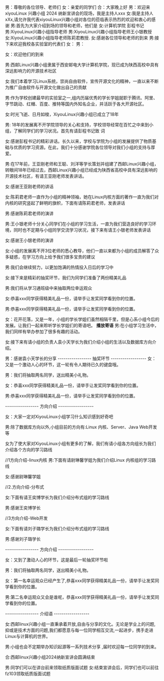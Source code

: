 男：尊敬的各位领导、老师们
女：亲爱的同学们
合：大家晚上好
男：欢迎来xiyouLinux 兴趣小组 2024 纳新宣讲会的现场，我是主持人xxx
女:我是主持人xXx,请允许我代表xiyouLinux兴趣小组对各位的莅临表示热烈的欢迎和衷心的感谢
男:首先为大家介绍到场的领导和老师，他们是
女:计算机学院 彭程书记
男:XiyouLinux兴趣小组指导老师
男:XiyouLinux兴趣小组指导老师王小银教授
女:XiyouLinux兴趣小组指导老师陈莉君教授.
女:感谢各位领导和老师的到来
男:接下来欢迎我校各实验室的代表们
女：
男：

女：欢迎他们的到来


男:西邮Linux兴趣小组隶属于西安邮电大学计算机学院，现已成为陕西高校中具有深远影响力的开源技术社区

女:我们本着学习Linux系统，崇尚自由软件，宣传开源文化的精神，一直以来不断为推广自由软件与开源文化做出自己的贡献

男:作为学校创建最早的实验室之一,组内历届优秀的学长学姐就职于腾讯、阿里、字节跳动、红帽、百度、推特等国内外知名企业，并活跃于各大开源社区。

女:时光飞逝、日月如梭，XiyouLinux兴趣小组已成立了18年

男: 18年的发展离不开学院领导的关心和支持，学校领导经常在百忙之中来到小组，了解同学们的学习状况。首先有请彭程书记致
词

女:感谢彭程书记的精彩讲话。长久以来，学校与学院为小组的发展提供了物质基础与优质的学习资源。在此，我们十分感谢学院各位领导对我们小组的支持与厚爱。

男:在17年前，王亚刚老师和王聪、刘洋等学长策划并组建了西邮Linux兴趣小组，转眼间18年已经过去，西邮Linux兴趣小组已经成为陕西省高校中具有深远影响的开源技术社区，有请王亚刚老师发表讲话。

女:感谢王亚刚老师的讲话

女:陈莉君老师一直作为小组的精神领袖，她在Linux内核方面的著作一直为我们对内核的研究竖起了鲜明的旗帜，下面有请陈莉君老师，发表讲话

男:感谢陈莉君老师的演讲

男:王小银老师十分关心同学们在小组的学习生活，一直为我们营造良好的学习环境，同时也不定期与小组同学交流学习状况，接下来有请王小银老师发表讲话

女:感谢王小银老师的演讲

女:小组的发展离不开3位老师的悉心教导，他们一直以来都为小组的成员解答了众多疑惑，在学习方向上给予我们很多宝贵的建议

男:我们会继续努力，以更加饱满的热情投入日后的学习中

女:接下来是精彩的抽奖环节，我们为同学们准备了两份精美礼品

男:我们将从学习通班级中来抽取两位幸运观众

女:恭喜xxx同学获得精美礼品一份，请举手让发奖同学看到你的位置。

男:恭喜xxx同学获得精美礼品一份，请举手让发奖同学看到你的位置。
<!-- 男:以产生兴趣，但实际上，我们需要学习的知识并不总是无聊枯燥的

女:下面我们有请XiouLinux小组成员对身为我们分享
//
男:感谢袁小天学长的分享 -->
女：花开花落，又是一年，小组的学长学姐们虽然相隔千里，但是心系小组今后的发展。让我们一起来聆听学长学姐们的寄语吧。
 ****播放寄语**** 
男:在小组学习生活中，我们同样有举办参加了很多有趣的活动。

女:接下来有请小组的负责人袁小天学长为我们介绍小组的生活以及数据库方向介绍。

男：感谢袁小天学长的分享
----------------- 抽奖环节 ------------------
女：又是一个激动人心的环节，这一轮有令人期待已久的键盘哦。

男：我们将抽取两名同学，送出精美小礼物。

女：恭喜xxx同学获得精美礼品一份，请举手让发奖同学看到你的位置。

男:恭喜xxx同学获得精美礼品一份，请举手让发奖同学看到你的位置。

----------------- 方向介绍 ------------------

女：大家一定对XiyouLinux小组学习什么知识感到好奇吧

男:除了数据库方向以外,小组目前的方向有:Linux 内核、Server、Java Web开发等

女为了使大家对XiyouLinux小组有更多的了解，我们有请小组各方向组长为我们介绍各个方向的学习路线

//1方向介绍-linux内核
男:下面有请尉琳馨学姐为我们介绍Linux 内核组的学习路线

女:感谢尉琳馨学姐

//2.方向介绍-分布式

女:下面有请王奕博学长为我们介绍分布式组的学习路线

男:感谢王奕博学长

//3方向介绍-Web开发

女:下面有请刘子璐学长为我们介绍分布式组的学习路线

男:感谢刘子璐学长

----------------- 方向介绍 ------------------


女：又到了激动人心的环节，这是最后一轮抽奖环节啦

男：我们将抽取两名同学，送出精美小礼物。

女：第一名幸运观众已经产生了,恭喜xxx同学获得精美礼品一份，请举手让发奖同学看到你的位置。

男:第二名幸运观众又会是谁呢，恭喜xxx同学获得精美礼品一份，请举手让发奖同学看到你的位置。

----------------- 介绍语 ------------------

女:西邮linux兴趣小组一直秉承着开放,自由与分享的文化。无论是学业上的问题,抑或是技术方面的问题,我们都愿意与每一位同学相互交流,一起进步，携手走进Linux与计算机的世界。

男:小组也会不定期举办知识起源等一系列技术分享 ,届时欢迎每一位同学的到来。

合:西邮linux兴趣小组2024纳新宣讲会圆满结束

男:同学们可以在讲台前来领取纸质版面试题
女:结束宣讲会后，同学们也可以前往fz103领取纸质版面试题